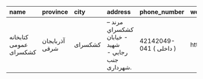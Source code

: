 | name                   | province       | city    | address                                            | phone_number            | website   |
|:-----------------------|:---------------|:--------|:---------------------------------------------------|:------------------------|:----------|
| كتابخانه عمومی كشكسرای | آذربایجان شرقی | کشکسرای | مرند –  كشكسراي - خيابان شهيد رجايي - جنب شهردارى. | 42142049-041 ( داخلی  ) | http://   |